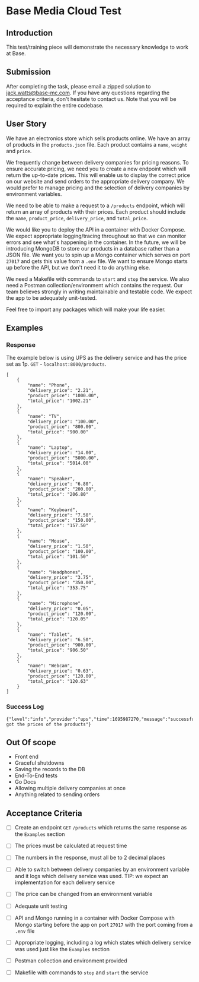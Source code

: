 # Base Media Cloud Test

## Introduction
This test/training piece will demonstrate the necessary knowledge to work at Base.

## Submission
After completing the task, please email a zipped solution to jack.watts@base-mc.com. If you have any questions regarding the acceptance criteria, don't hesitate to contact us. Note that you will be required to explain the entire codebase.

## User Story
We have an electronics store which sells products online. We have an array of products in the `products.json` file. Each product contains a `name`, `weight` and `price`. 

We frequently change between delivery companies for pricing reasons. To ensure accurate pricing, we need you to create a new endpoint which will return the up-to-date prices. This will enable us to display the correct price on our website and send orders to the appropriate delivery company. We would prefer to manage pricing and the selection of delivery companies by environment variables.

We need to be able to make a request to a `/products` endpoint, which will return an array of products with their prices. Each product should include the `name`, `product_price`, `delivery_price`, and `total_price`.

We would like you to deploy the API in a container with Docker Compose. We expect appropriate logging/tracing throughout so that we can monitor errors and see what's happening in the container. In the future, we will be introducing MongoDB to store our products in a database rather than a JSON file. We want you to spin up a Mongo container which serves on port `27017` and gets this value from a `.env` file. We want to ensure Mongo starts up before the API, but we don't need it to do anything else.

We need a Makefile with commands to `start` and `stop` the service. We also need a Postman collection/environment which contains the request. Our team believes strongly in writing maintainable and testable code. We expect the app to be adequately unit-tested.

Feel free to import any packages which will make your life easier. 

## Examples

### Response
The example below is using UPS as the delivery service and has the price set as 1p.
`GET` - `localhost:8000/products`.

```
[
    {
        "name": "Phone",
        "delivery_price": "2.21",
        "product_price": "1000.00",
        "total_price": "1002.21"
    },
    {
        "name": "TV",
        "delivery_price": "100.00",
        "product_price": "800.00",
        "total_price": "900.00"
    },
    {
        "name": "Laptop",
        "delivery_price": "14.00",
        "product_price": "5000.00",
        "total_price": "5014.00"
    },
    {
        "name": "Speaker",
        "delivery_price": "6.80",
        "product_price": "200.00",
        "total_price": "206.80"
    },
    {
        "name": "Keyboard",
        "delivery_price": "7.50",
        "product_price": "150.00",
        "total_price": "157.50"
    },
    {
        "name": "Mouse",
        "delivery_price": "1.50",
        "product_price": "100.00",
        "total_price": "101.50"
    },
    {
        "name": "Headphones",
        "delivery_price": "3.75",
        "product_price": "350.00",
        "total_price": "353.75"
    },
    {
        "name": "Microphone",
        "delivery_price": "0.05",
        "product_price": "120.00",
        "total_price": "120.05"
    },
    {
        "name": "Tablet",
        "delivery_price": "6.50",
        "product_price": "900.00",
        "total_price": "906.50"
    },
    {
        "name": "Webcam",
        "delivery_price": "0.63",
        "product_price": "120.00",
        "total_price": "120.63"
    }
]
```

### Success Log
```
{"level":"info","provider":"ups","time":1695987270,"message":"successfully got the prices of the products"}
```

## Out Of scope
- Front end
- Graceful shutdowns
- Saving the records to the DB
- End-To-End tests
- Go Docs
- Allowing multiple delivery companies at once
- Anything related to sending orders

## Acceptance Criteria 
- [ ] Create an endpoint `GET` `/products` which returns the same response as the `Examples` section
- [ ] The prices must be calculated at request time
- [ ] The numbers in the response, must all be to 2 decimal places
- [ ] Able to switch between delivery companies by an environment variable and it logs which delivery service was used. TIP: we expect an implementation for each delivery service
- [ ] The price can be changed from an environment variable
- [ ] Adequate unit testing
- [ ] API and Mongo running in a container with Docker Compose with Mongo starting before the app on port `27017` with the port coming from a `.env` file
- [ ] Appropriate logging, including a log which states which delivery service was used just like the `Examples` section
- [ ] Postman collection and environment provided
- [ ] Makefile with commands to `stop` and `start` the service



